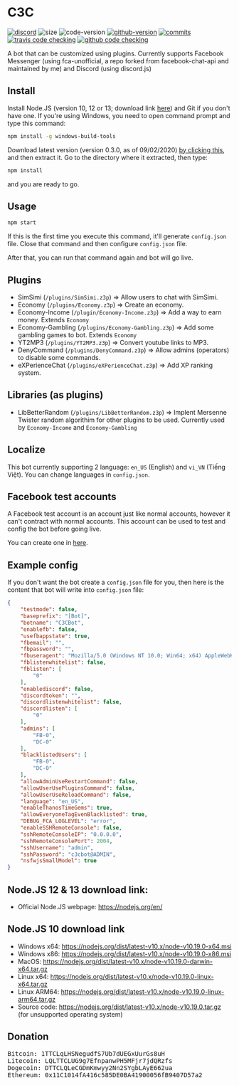 # C3C
<a href="https://discord.gg/2A4bYJu"><img alt="discord" src="https://img.shields.io/discord/591223706643070976.svg?style=flat-square&label=discord"></a> <img alt="size" src="https://img.shields.io/github/repo-size/lequanglam/c3c.svg?style=flat-square&label=size"> <img alt="code-version" src="https://img.shields.io/badge/dynamic/json?color=red&label=code%20version&prefix=v&query=%24.version&url=https%3A%2F%2Fraw.githubusercontent.com%2Flequanglam%2Fc3c%2Fmaster%2Fpackage.json&style=flat-square"> <a href="https://github.com/lequanglam/c3c/releases"> <img alt="github-version" src="https://img.shields.io/github/v/release/lequanglam/c3c?include_prereleases&label=github%20version&style=flat-square"></a> <a href="https://github.com/lequanglam/c3c/commits"> <img alt="commits" src="https://img.shields.io/github/commit-activity/m/lequanglam/c3c.svg?label=commit&style=flat-square"></a> <a href="https://travis-ci.org/lequanglam/c3c"><img alt="travis code checking" src="https://img.shields.io/travis/lequanglam/c3c/master?label=travis%20code%20check&style=flat-square"></a> 
<a href="https://github.com/lequanglam/c3c/actions"><img alt="github code checking" src="https://github.com/lequanglam/c3c/workflows/Node.js%20CI/badge.svg?event=push?label=github%20code%20check&style=flat-square"></a>

A bot that can be customized using plugins. Currently supports Facebook Messenger (using fca-unofficial, a repo forked from facebook-chat-api and maintained by me) and Discord (using discord.js)

## Install
Install Node.JS (version 10, 12 or 13; download link <a href="#Download">here</a>) and Git if you don't have one. 
If you're using Windows, you need to open command prompt and type this command:
```bash
npm install -g windows-build-tools
```
Download latest version (version 0.3.0, as of 09/02/2020) <a href="https://github.com/lequanglam/c3c/archive/0.3.0.zip">by clicking this</a>, and then extract it. Go to the directory where it extracted, then type: 
```bash
npm install
``` 
and you are ready to go.

## Usage
```bash
npm start
```

If this is the first time you execute this command, it'll generate `config.json` file. Close that command and then configure `config.json` file.

After that, you can run that command again and bot will go live.

## Plugins
- SimSimi (`/plugins/SimSimi.z3p`) => Allow users to chat with SimSimi.
- Economy (`/plugins/Economy.z3p`) => Create an economy.
- Economy-Income (`/plugin/Economy-Income.z3p`) => Add a way to earn money. Extends `Economy`
- Economy-Gambling (`/plugins/Economy-Gambling.z3p`) => Add some gambling games to bot. Extends `Economy`
- YT2MP3 (`/plugins/YT2MP3.z3p`) => Convert youtube links to MP3.
- DenyCommand (`/plugins/DenyCommand.z3p`) => Allow admins (operators) to disable some commands.
- eXPerienceChat (`/plugins/eXPerienceChat.z3p`) => Add XP ranking system.
## Libraries (as plugins)
- LibBetterRandom (`/plugins/LibBetterRandom.z3p`) => Implent Mersenne Twister random algorithim for other plugins to be used. Currently used by `Economy-Income` and `Economy-Gambling`

## Localize
This bot currently supporting 2 language: `en_US` (English) and `vi_VN` (Tiếng Việt). You can change languages in `config.json`.

## Facebook test accounts
A Facebook test account is an account just like normal accounts, however it can't contract with normal accounts. This account can be used to test and config the bot before going live.

You can create one in [here](https://www.facebook.com/whitehat/accounts/).

## Example config
If you don't want the bot create a `config.json` file for you, then here is the content that bot will write into `config.json` file:
```json
{
    "testmode": false,
    "baseprefix": "[Bot]",
    "botname": "C3CBot",
    "enablefb": false,
    "usefbappstate": true,
    "fbemail": "",
    "fbpassword": "",
    "fbuseragent": "Mozilla/5.0 (Windows NT 10.0; Win64; x64) AppleWebKit/537.36 (KHTML, like Gecko) Chrome/78.0.3904.97 Safari/537.36",
    "fblistenwhitelist": false,
    "fblisten": [
        "0"
    ],
    "enablediscord": false,
    "discordtoken": "",
    "discordlistenwhitelist": false,
    "discordlisten": [
        "0"
    ],
    "admins": [
        "FB-0",
        "DC-0"
    ],
    "blacklistedUsers": [
        "FB-0",
        "DC-0"
    ],
    "allowAdminUseRestartCommand": false,
    "allowUserUsePluginsCommand": false,
    "allowUserUseReloadCommand": false,
    "language": "en_US",
    "enableThanosTimeGems": true,
    "allowEveryoneTagEvenBlacklisted": true,
    "DEBUG_FCA_LOGLEVEL": "error",
    "enableSSHRemoteConsole": false,
    "sshRemoteConsoleIP": "0.0.0.0",
    "sshRemoteConsolePort": 2004,
    "sshUsername": "admin",
    "sshPassword": "c3cbot@ADMIN",
    "nsfwjsSmallModel": true
}
```

<span name="Download"></span>
## Node.JS 12 & 13 download link:
- Official Node.JS webpage: https://nodejs.org/en/
## Node.JS 10 download link
- Windows x64: https://nodejs.org/dist/latest-v10.x/node-v10.19.0-x64.msi
- Windows x86: https://nodejs.org/dist/latest-v10.x/node-v10.19.0-x86.msi
- MacOS: https://nodejs.org/dist/latest-v10.x/node-v10.19.0-darwin-x64.tar.gz
- Linux x64: https://nodejs.org/dist/latest-v10.x/node-v10.19.0-linux-x64.tar.gz
- Linux ARM64: https://nodejs.org/dist/latest-v10.x/node-v10.19.0-linux-arm64.tar.gz
- Source code: https://nodejs.org/dist/latest-v10.x/node-v10.19.0.tar.gz (for unsupported operating system)

## Donation
<tt>Bitcoin:  1TTCLqLHSNegudfS7Ub7dUEGxUurGs8uH</tt><br>
<tt>Litecoin: LQLTTCLUG9g7EfnpanwPH5MFjr7jdQRzfs</tt><br>
<tt>Dogecoin: DTTCLQLeCGDmKmwyy2Nn2SYgbLAyE662ua</tt><br>
<tt>Ethereum: 0x11C1014fA416c585DE0BA41900056fB9407D57a2</tt><br>
